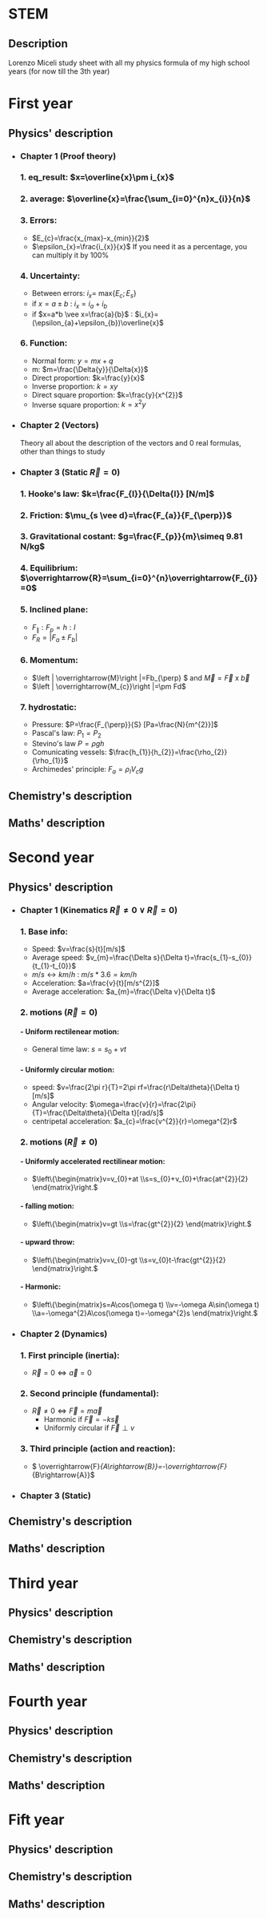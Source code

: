 # STEM
  ## Description
   Lorenzo Miceli study sheet with all my physics formula of my high school years (for now till the 3th year)

# First year
   ## Physics' description
   - ### Chapter 1 (Proof theory)
     ### 1. eq_result: $x=\overline{x}\pm i_{x}$
     ### 2. average: $\overline{x}=\frac{\sum_{i=0}^{n}x_{i}}{n}$
     ### 3. Errors:
       - $E_{c}=\frac{x_{max}-x_{min}}{2}$
       - $\epsilon_{x}=\frac{i_{x}}{x}$ 
       If you need it as a percentage, you can multiply it by 100%
     ### 4. Uncertainty:
       - Between errors: $i_{x}=$ max{$E_{c};E_{s}$}
       - if $x=a\pm b$ : $i_{x}=i_{a}+i_{b}$
       - if $x=a*b \vee x=\frac{a}{b}$ : $i_{x}=(\epsilon_{a}+\epsilon_{b})\overline{x}$
     ### 6. Function:
       - Normal form: $y=mx+q$
       - m: $m=\frac{\Delta{y}}{\Delta{x}}$
       - Direct proportion: $k=\frac{y}{x}$
       - Inverse proportion: $k=xy$
       - Direct square proportion: $k=\frac{y}{x^{2}}$
       - Inverse square proportion: $k=x^{2}y$
   - ### Chapter 2 (Vectors)
     Theory all about the description of the vectors and 0 real formulas, other than things to study
   - ### Chapter 3 (Static $\overrightarrow{R}=0$)
     ### 1. Hooke's law: $k=\frac{F_{l}}{\Delta{l}} [N/m]$
     ### 2. Friction: $\mu_{s \vee d}=\frac{F_{a}}{F_{\perp}}$
     ### 3. Gravitational costant: $g=\frac{F_{p}}{m}\simeq 9.81 N/kg$
     ### 4. Equilibrium: $\overrightarrow{R}=\sum_{i=0}^{n}\overrightarrow{F_{i}}=0$
     ### 5. Inclined plane:
       - $F_{\parallel}:F_{p}=h:l$
       - $F_{R}=\left | F_{a}\pm F_{b}\right |$
     ### 6. Momentum: 
       - $\left | \overrightarrow{M}\right |=Fb_{\perp} $ and $\overrightarrow{M}=\overrightarrow{F}$ x $\overrightarrow{b}$   
       - $\left | \overrightarrow{M_{c}}\right |=\pm Fd$
     ### 7. hydrostatic:
       - Pressure: $P=\frac{F_{\perp}}{S} [Pa=\frac{N}{m^{2}}]$
       - Pascal's law: $P_{1}=P_{2}$
       - Stevino's law $P=\rho gh$
       - Comunicating vessels: $\frac{h_{1}}{h_{2}}=\frac{\rho_{2}}{\rho_{1}}$
       - Archimedes' principle: $F_{a}=\rho_{l}V_{c}g$

   ## Chemistry's description
    
   ## Maths' description
    
# Second year
   ## Physics' description
   - ### Chapter 1 (Kinematics $\overrightarrow{R}\neq0\vee \overrightarrow{R}=0$) 
     ### 1. Base info:
       - Speed: $v=\frac{s}{t}[m/s]$
       - Average speed: $v_{m}=\frac{\Delta s}{\Delta t}=\frac{s_{1}-s_{0}}{t_{1}-t_{0}}$
       - $m/s\leftrightarrow km/h$ : $m/s*3.6=km/h$
       - Acceleration: $a=\frac{v}{t}[m/s^{2}]$
       - Average acceleration: $a_{m}=\frac{\Delta v}{\Delta t}$
     ### 2. motions ($\overrightarrow{R}=0$)
       #### - Uniform rectilenear motion:
      - General time law: $s=s_{0}+vt$
       #### - Uniformly circular motion:
      - speed: $v=\frac{2\pi r}{T}=2\pi rf=\frac{r\Delta\theta}{\Delta t}[m/s]$
      - Angular velocity: $\omega=\frac{v}{r}=\frac{2\pi}{T}=\frac{\Delta\theta}{\Delta t}[rad/s]$ 
      - centripetal acceleration: $a_{c}=\frac{v^{2}}{r}=\omega^{2}r$
     ### 2. motions ($\overrightarrow{R}\neq0$)
       #### - Uniformly accelerated rectilinear motion:
      -  $\left\{\begin{matrix}v=v_{0}+at
           \\s=s_{0}+v_{0}+\frac{at^{2}}{2}
          \end{matrix}\right.$
       #### - falling motion:
      - $\left\{\begin{matrix}v=gt
          \\s=\frac{gt^{2}}{2}
         \end{matrix}\right.$
       #### - upward throw:
      - $\left\{\begin{matrix}v=v_{0}-gt
          \\s=v_{0}t-\frac{gt^{2}}{2}
         \end{matrix}\right.$
       #### - Harmonic:
      - $\left\{\begin{matrix}s=A\cos(\omega t)
          \\v=-\omega A\sin(\omega t)
          \\a=-\omega^{2}A\cos(\omega t)=-\omega^{2}s
         \end{matrix}\right.$
   - ### Chapter 2 (Dynamics)
     ### 1. First principle (inertia): 
     - $\overrightarrow{R}=0\Leftrightarrow \overrightarrow{a}=0$
     ### 2. Second principle (fundamental):
     - $\overrightarrow{R}\neq0\Leftrightarrow\overrightarrow{F}=m\overrightarrow{a}$
         - Harmonic if $\overrightarrow{F}=-k\overrightarrow{s}$
         - Uniformly circular if $\overrightarrow{F}\perp v$
     ### 3. Third principle (action and reaction):
     - $ \overrightarrow{F}_{A\rightarrow{B}}=-\overrightarrow{F}_{B\rightarrow{A}}$
   - ### Chapter 3 (Static)

   ## Chemistry's description
    
   ## Maths' description
    
# Third year
   ## Physics' description
   
   ## Chemistry's description
    
   ## Maths' description
    
# Fourth year
   ## Physics' description
   
   ## Chemistry's description
    
   ## Maths' description
    
# Fift year
   ## Physics' description
   
   ## Chemistry's description
    
   ## Maths' description
    